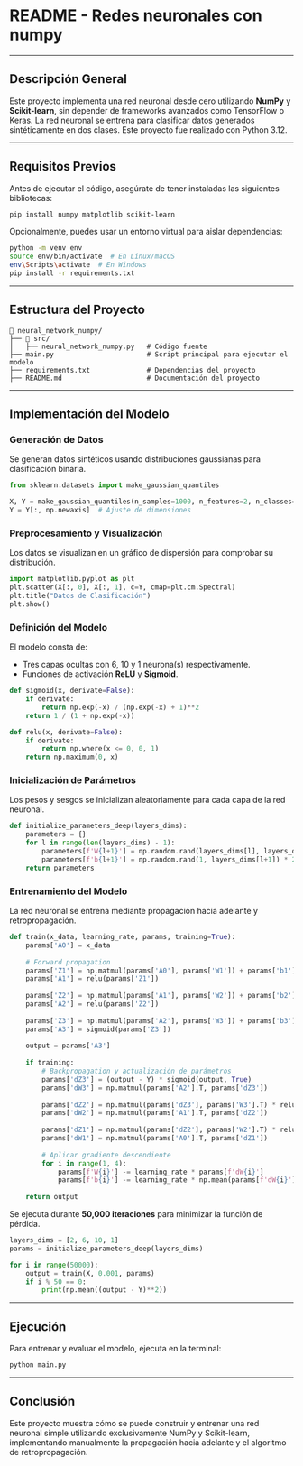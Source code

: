 # README - Redes neuronales con numpy

---

## Descripción General

Este proyecto implementa una red neuronal desde cero utilizando **NumPy** y **Scikit-learn**, sin depender de frameworks avanzados como TensorFlow o Keras. La red neuronal se entrena para clasificar datos generados sintéticamente en dos clases. Este proyecto fue realizado con Python 3.12.

---

## Requisitos Previos

Antes de ejecutar el código, asegúrate de tener instaladas las siguientes bibliotecas:

```bash
pip install numpy matplotlib scikit-learn
```

Opcionalmente, puedes usar un entorno virtual para aislar dependencias:

```bash
python -m venv env
source env/bin/activate  # En Linux/macOS
env\Scripts\activate  # En Windows
pip install -r requirements.txt
```

---

## Estructura del Proyecto

```
📂 neural_network_numpy/
├── 📂 src/                      
│   ├── neural_network_numpy.py   # Código fuente
├── main.py                       # Script principal para ejecutar el modelo
├── requirements.txt              # Dependencias del proyecto
├── README.md                     # Documentación del proyecto
```

---

## Implementación del Modelo

### Generación de Datos

Se generan datos sintéticos usando distribuciones gaussianas para clasificación binaria.

```python
from sklearn.datasets import make_gaussian_quantiles

X, Y = make_gaussian_quantiles(n_samples=1000, n_features=2, n_classes=2)
Y = Y[:, np.newaxis]  # Ajuste de dimensiones
```

### Preprocesamiento y Visualización

Los datos se visualizan en un gráfico de dispersión para comprobar su distribución.

```python
import matplotlib.pyplot as plt
plt.scatter(X[:, 0], X[:, 1], c=Y, cmap=plt.cm.Spectral)
plt.title("Datos de Clasificación")
plt.show()
```

### Definición del Modelo

El modelo consta de:

- Tres capas ocultas con 6, 10 y 1 neurona(s) respectivamente.
- Funciones de activación **ReLU** y **Sigmoid**.

```python
def sigmoid(x, derivate=False):
    if derivate:
        return np.exp(-x) / (np.exp(-x) + 1)**2
    return 1 / (1 + np.exp(-x))

def relu(x, derivate=False):
    if derivate:
        return np.where(x <= 0, 0, 1)
    return np.maximum(0, x)
```

### Inicialización de Parámetros

Los pesos y sesgos se inicializan aleatoriamente para cada capa de la red neuronal.

```python
def initialize_parameters_deep(layers_dims):
    parameters = {}
    for l in range(len(layers_dims) - 1):
        parameters[f'W{l+1}'] = np.random.rand(layers_dims[l], layers_dims[l+1]) * 2 - 1
        parameters[f'b{l+1}'] = np.random.rand(1, layers_dims[l+1]) * 2 - 1
    return parameters
```

### Entrenamiento del Modelo

La red neuronal se entrena mediante propagación hacia adelante y retropropagación.

```python
def train(x_data, learning_rate, params, training=True):
    params['A0'] = x_data
    
    # Forward propagation
    params['Z1'] = np.matmul(params['A0'], params['W1']) + params['b1']
    params['A1'] = relu(params['Z1'])
    
    params['Z2'] = np.matmul(params['A1'], params['W2']) + params['b2']
    params['A2'] = relu(params['Z2'])
    
    params['Z3'] = np.matmul(params['A2'], params['W3']) + params['b3']
    params['A3'] = sigmoid(params['Z3'])
    
    output = params['A3']
    
    if training:
        # Backpropagation y actualización de parámetros
        params['dZ3'] = (output - Y) * sigmoid(output, True)
        params['dW3'] = np.matmul(params['A2'].T, params['dZ3'])
        
        params['dZ2'] = np.matmul(params['dZ3'], params['W3'].T) * relu(params['A2'], True)
        params['dW2'] = np.matmul(params['A1'].T, params['dZ2'])
        
        params['dZ1'] = np.matmul(params['dZ2'], params['W2'].T) * relu(params['A1'], True)
        params['dW1'] = np.matmul(params['A0'].T, params['dZ1'])
        
        # Aplicar gradiente descendiente
        for i in range(1, 4):
            params[f'W{i}'] -= learning_rate * params[f'dW{i}']
            params[f'b{i}'] -= learning_rate * np.mean(params[f'dW{i}'], axis=0, keepdims=True)
    
    return output
```

Se ejecuta durante **50,000 iteraciones** para minimizar la función de pérdida.

```python
layers_dims = [2, 6, 10, 1]
params = initialize_parameters_deep(layers_dims)

for i in range(50000):
    output = train(X, 0.001, params)
    if i % 50 == 0:
        print(np.mean((output - Y)**2))
```

---

## Ejecución

Para entrenar y evaluar el modelo, ejecuta en la terminal:

```bash
python main.py
```

---

## Conclusión

Este proyecto muestra cómo se puede construir y entrenar una red neuronal simple utilizando exclusivamente NumPy y Scikit-learn, implementando manualmente la propagación hacia adelante y el algoritmo de retropropagación.
